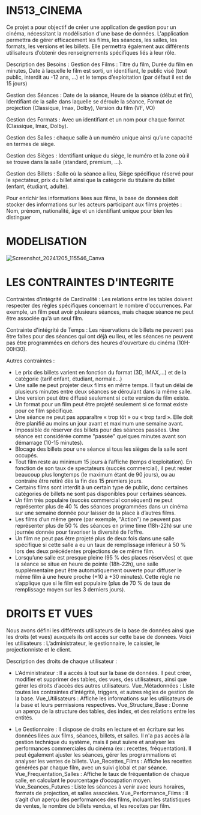 # IN513_CINEMA

Ce projet a pour objectif de créer une application de gestion pour un cinéma, nécessitant la modélisation d'une base de données. L'application permettra de gérer efficacement les films, les séances, les salles, les formats, les versions et les billets. Elle permettra également aux différents utilisateurs d’obtenir des renseignements spécifiques liés à leur rôle.

Description des Besoins :
Gestion des Films : Titre du film, Durée du film en minutes, Date à laquelle le film est sorti, un identifiant, le public visé (tout public, interdit au -12 ans, …) et le temps d’exploitation (par défaut il est de 15 jours)

Gestion des Séances :  Date de la séance, Heure de la séance (début et fin), Identifiant de la salle dans laquelle se déroule la séance, Format de projection (Classique, Imax, Dolby), Version du film (VF, VO)

Gestion des Formats : Avec un identifiant et un nom pour chaque format (Classique, Imax, Dolby).

Gestion des Salles : chaque salle à un numéro unique ainsi qu’une capacité en termes de siège.

Gestion des Sièges : Identifiant unique du siège, le numéro et la zone où il se trouve dans la salle (standard, premium, …).

Gestion des Billets : Salle où la séance a lieu, Siège spécifique réservé pour le spectateur, prix du billet ainsi que la catégorie du titulaire du billet (enfant, étudiant, adulte).

Pour enrichir les informations liées aux films, la base de données doit stocker des informations sur les acteurs participant aux films projetés : Nom, prénom, nationalité, âge et un identifiant unique pour bien les distinguer

# MODELISATION 

![Screenshot_20241205_115546_Canva](https://github.com/user-attachments/assets/a506e69b-d35e-4c53-8d86-e2b6ca81fe5a)

# LES CONTRAINTES D'INTEGRITE 

Contraintes d'intégrité de Cardinalité :
Les relations entre les tables doivent respecter des règles spécifiques concernant le nombre d'occurrences. Par exemple, un film peut avoir plusieurs séances, mais chaque séance ne peut être associée qu'à un seul film.

Contrainte d'intégrité de Temps :
Les réservations de billets ne peuvent pas être faites pour des séances qui ont déjà eu lieu, et les séances ne peuvent pas être programmées en dehors des heures d'ouverture du cinéma (10H-00H30).

Autres contraintes :
- Le prix des billets varient en fonction du format (3D, IMAX,...) et de la catégorie (tarif enfant, étudiant, normale…)
- Une salle ne peut projeter deux films en même temps. Il faut un délai de plusieurs minutes entre deux séances se déroulant dans la même salle.
- Une version peut être diffusé seulement si cette version du film existe.
- Un format pour un film peut être projeté seulement si ce format existe pour ce film spécifique. 
- Une séance ne peut pas apparaître « trop tôt » ou « trop tard ». Elle doit être planifié au moins un jour avant et maximum une semaine avant.
- Impossible de réserver des billets pour des séances passées. Une séance est considérée comme "passée" quelques minutes avant son démarrage (10-15 minutes).
- Blocage des billets pour une séance si tous les sièges de la salle sont occupés. 
- Tout film reste au minimum 15 jours à l’affiche (temps d’exploitation). En fonction de son taux de spectateurs (succès commercial), il peut rester beaucoup plus longtemps (le maximum étant de 90 jours), ou au contraire être retiré dès la fin des 15 premiers jours.
- Certains films sont interdit à un certain type de public, donc certaines catégories de billets ne sont pas disponibles pour certaines séances. 
- Un film très populaire (succès commercial conséquent) ne peut représenter plus de 40 % des séances programmées dans un cinéma sur une semaine donnée pour laisser de la place à d’autres films.
- Les films d’un même genre (par exemple, "Action") ne peuvent pas représenter plus de 50 % des séances en prime time (18h-22h) sur une journée donnée pour favoriser la diversité de l’offre.
- Un film ne peut pas être projeté plus de deux fois dans une salle spécifique si cette salle a eu un taux de remplissage inférieur à 50 % lors des deux précédentes projections de ce même film.
- Lorsqu’une salle est presque pleine (95 % des places réservées) et que la séance se situe en heure de pointe (18h-22h), une salle supplémentaire peut être automatiquement ouverte pour diffuser le même film à une heure proche (+10 à +30 minutes). Cette règle ne s’applique que si le film est populaire (plus de 70 % de taux de remplissage moyen sur les 3 derniers jours).

# DROITS ET VUES 

Nous avons défini les différents utilisateurs de la base de données ainsi que les droits (et vues) auxquels ils ont accès sur cette base de données. Voici les utilisateurs : L’administrateur, le gestionnaire, le caissier, le projectionniste et le client.

Description des droits de chaque utilisateur : 

- L’Administrateur : Il a accès à tout sur la base de données. Il peut créer, modifier et supprimer des tables, des vues, des utilisateurs, ainsi que gérer les droits d’accès des autres utilisateurs.
Vue_Métadonnées : Liste toutes les contraintes d’intégrité, triggers, et autres règles de gestion de la base.
Vue_Utilisateurs : Affiche les informations sur les utilisateurs de la base et leurs permissions respectives.
Vue_Structure_Base : Donne un aperçu de la structure des tables, des index, et des relations entre les entités.

- Le Gestionnaire : Il dispose de droits en lecture et en écriture sur les données liées aux films, séances, billets, et salles. Il n'a pas accès à la gestion technique du système, mais il peut suivre et analyser les performances commerciales du cinéma (ex : recettes, fréquentation). Il peut également ajuster les séances, gérer les programmations et analyser les ventes de billets.
Vue_Recettes_Films : Affiche les recettes générées par chaque film, avec un suivi global et par séance.
Vue_Frequentation_Salles : Affiche le taux de fréquentation de chaque salle, en calculant le pourcentage d’occupation moyen.
Vue_Seances_Futures : Liste les séances à venir avec leurs horaires, formats de projection, et salles associées.
Vue_Performance_Films : Il s’agit d’un aperçu des performances des films, incluant les statistiques de ventes, le nombre de billets vendus, et les recettes par film. 

